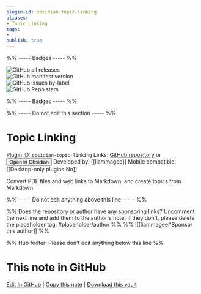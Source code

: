 ```yaml
---
plugin-id: obsidian-topic-linking
aliases:
- Topic Linking
tags: 
- 
publish: true
---
```


%% ----- Badges ----- %%

![GitHub all releases](https://img.shields.io/github/downloads/liammagee/obsidian-topic-linking/total?color=573E7A&logo=github&style=for-the-badge)   
![GitHub manifest version](https://img.shields.io/github/manifest-json/v/liammagee/obsidian-topic-linking?color=573E7A&logo=github&style=for-the-badge)   
![GitHub issues by-label](https://img.shields.io/github/issues/liammagee/obsidian-topic-linking/help%20wanted?color=573E7A&logo=github&style=for-the-badge)   
![GitHub Repo stars](https://img.shields.io/github/stars/liammagee/obsidian-topic-linking?color=573E7A&logo=github&style=for-the-badge)

%% ----- Badges ----- %%

%% ----- Do not edit this section ----- %%

# Topic Linking

Plugin ID: `obsidian-topic-linking`
Links: [GitHub repository](https://github.com/liammagee/obsidian-topic-linking) or [<button id=HH>Open in Obsidian</button>](obsidian://goto-plugin?id=obsidian-topic-linking)
Developed by: [[liammagee]]
Mobile compatible: [[Desktop-only plugins|No]]

Convert PDF files and web links to Markdown, and create topics from Markdown

%% ----- Do not edit anything above this line ----- %% 

%% Does the repository or author have any sponsoring links? Uncomment the next line and add them to the author's note. If they don't, please delete the placeholder tag: #placeholder/author %%
%% ![[liammagee#Sponsor this author]] %%

%% Hub footer: Please don't edit anything below this line %%

# This note in GitHub

<span class="git-footer">[Edit In GitHub](https://github.dev/obsidian-community/obsidian-hub/blob/main/02%20-%20Community%20Expansions/02.05%20All%20Community%20Expansions/Plugins/obsidian-topic-linking.md "git-hub-edit-note") | [Copy this note](https://raw.githubusercontent.com/obsidian-community/obsidian-hub/main/02%20-%20Community%20Expansions/02.05%20All%20Community%20Expansions/Plugins/obsidian-topic-linking.md "git-hub-copy-note") | [Download this vault](https://github.com/obsidian-community/obsidian-hub/archive/refs/heads/main.zip "git-hub-download-vault") </span>
